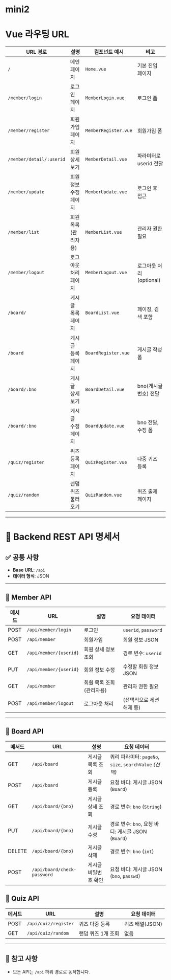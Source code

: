 # mini2

# Vue 라우팅 URL

| URL 경로            | 설명                  | 컴포넌트 예시           | 비고                      |
|---------------------|-----------------------|------------------------|---------------------------|
| `/`                 | 메인 페이지            | `Home.vue`             | 기본 진입 페이지            |
| `/member/login`      | 로그인 페이지          | `MemberLogin.vue`      | 로그인 폼                  |
| `/member/register`   | 회원가입 페이지        | `MemberRegister.vue`   | 회원가입 폼                |
| `/member/detail/:userid` | 회원 상세보기        | `MemberDetail.vue`     | 파라미터로 userid 전달     |
| `/member/update`     | 회원 정보 수정 페이지  | `MemberUpdate.vue`     | 로그인 후 접근              |
| `/member/list`       | 회원 목록 (관리자용)   | `MemberList.vue`       | 관리자 권한 필요            |
| `/member/logout`     | 로그아웃 처리 페이지   | `MemberLogout.vue`     | 로그아웃 처리 (optional)   |
| `/board/`        | 게시글 목록 페이지     | `BoardList.vue`        | 페이징, 검색 포함           |
| `/board`    | 게시글 등록 페이지     | `BoardRegister.vue`    | 게시글 작성 폼              |
| `/board/:bno` | 게시글 상세보기        | `BoardDetail.vue`      | bno(게시글 번호) 전달      |
| `/board/:bno` | 게시글 수정 페이지     | `BoardUpdate.vue`      | bno 전달, 수정 폼           |
| `/quiz/register`     | 퀴즈 등록 페이지       | `QuizRegister.vue`     | 다중 퀴즈 등록              |
| `/quiz/random`       | 랜덤 퀴즈 불러오기     | `QuizRandom.vue`       | 퀴즈 출제 페이지            |

---

# 📘 Backend REST API 명세서

## ✅ 공통 사항
- **Base URL**: `/api`
- **데이터 형식**: JSON

---

## 👤 Member API

| 메서드 | URL                             | 설명                  | 요청 데이터                |
|--------|----------------------------------|-----------------------|----------------------------|
| POST   | `/api/member/login`             | 로그인                | `userid`, `password`       |
| POST   | `/api/member`                   | 회원가입              | 회원 정보 JSON             |
| GET    | `/api/member/{userid}`          | 회원 상세 정보 조회   | 경로 변수: `userid`        |
| PUT    | `/api/member/{userid}`          | 회원 정보 수정        | 수정할 회원 정보 JSON      |
| GET    | `/api/member`                   | 회원 목록 조회 (관리자용) | 관리자 권한 필요      |
| POST   | `/api/member/logout`            | 로그아웃 처리         | (선택적으로 세션 해제 등)  |

---

## 📝 Board API

| 메서드 | URL                             | 설명                  | 요청 데이터                                      |
|--------|----------------------------------|-----------------------|--------------------------------------------------|
| GET    | `/api/board`                    | 게시글 목록 조회      | 쿼리 파라미터: `pageNo`, `size`, `searchValue` *(선택)* |
| POST   | `/api/board`                    | 게시글 등록           | 요청 바디: 게시글 JSON (`Board`)               |
| GET    | `/api/board/{bno}`              | 게시글 상세 조회      | 경로 변수: `bno` (`String`)                    |
| PUT    | `/api/board/{bno}`              | 게시글 수정           | 경로 변수: `bno`, 요청 바디: 게시글 JSON (`Board`) |
| DELETE | `/api/board/{bno}`              | 게시글 삭제           | 경로 변수: `bno` (`int`)                        |
| POST   | `/api/board/check-password`     | 게시글 비밀번호 확인  | 요청 바디: 게시글 JSON (`bno`, `passwd`)       |


## 🎯 Quiz API

| 메서드 | URL                             | 설명                  | 요청 데이터          |
|--------|----------------------------------|-----------------------|----------------------|
| POST   | `/api/quiz/register`            | 퀴즈 다중 등록        | 퀴즈 배열(JSON)      |
| GET    | `/api/quiz/random`              | 랜덤 퀴즈 1개 조회    | 없음                 |

---

## 📎 참고 사항
- 모든 API는 `/api` 하위 경로로 동작합니다.

